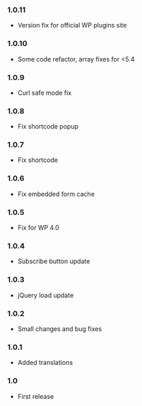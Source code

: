 ### 1.0.11
* Version fix for official WP plugins site

### 1.0.10
* Some code refactor, array fixes for <5.4

### 1.0.9
* Curl safe mode fix

### 1.0.8
* Fix shortcode popup

### 1.0.7
* Fix shortcode

### 1.0.6
* Fix embedded form cache

### 1.0.5
* Fix for WP 4.0

### 1.0.4
* Subscribe button update

### 1.0.3
* jQuery load update

### 1.0.2
* Small changes and bug fixes

### 1.0.1
* Added translations

### 1.0
* First release